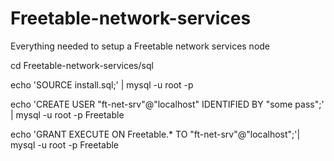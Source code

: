 Freetable-network-services
==========================

Everything needed to setup a Freetable network services node

cd Freetable-network-services/sql

echo 'SOURCE install.sql;' | mysql -u root -p

echo 'CREATE USER "ft-net-srv"@"localhost" IDENTIFIED BY "some pass";' | mysql -u root -p Freetable

echo 'GRANT EXECUTE ON Freetable.* TO "ft-net-srv"@"localhost";'| mysql -u root -p Freetable


